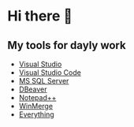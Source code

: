 # Hi there 👋

## My tools for dayly work

- [Visual Studio](https://visualstudio.microsoft.com/de/vs/community/)
- [Visual Studio Code](https://code.visualstudio.com/)
- [MS SQL Server](https://www.microsoft.com/de-de/sql-server/sql-server-downloads)
- [DBeaver](https://dbeaver.io/download/)
- [Notepad++](https://notepad-plus-plus.org/downloads/)
- [WinMerge](https://winmerge.org/downloads/)
- [Everything](https://www.voidtools.com/downloads/)

<!--
**ohainz/ohainz** is a ✨ _special_ ✨ repository because its `README.md` (this file) appears on your GitHub profile.

Here are some ideas to get you started:

- 🔭 I’m currently working on ...
- 🌱 I’m currently learning ...
- 👯 I’m looking to collaborate on ...
- 🤔 I’m looking for help with ...
- 💬 Ask me about ...
- 📫 How to reach me: ...
- 😄 Pronouns: ...
- ⚡ Fun fact: ...
-->
